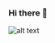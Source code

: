 ### Hi there 👋
![alt text](https://cdn.tgdd.vn/Files/2018/07/06/1099621/front-end-developers-openings_680x428.gif)
